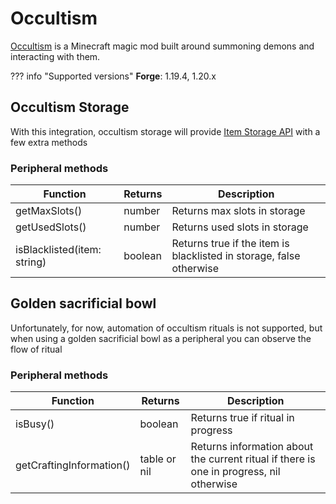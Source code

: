 # Occultism

[Occultism](https://www.curseforge.com/minecraft/mc-mods/occultism) is a Minecraft magic mod built around summoning demons and interacting with them.

??? info "Supported versions"
    **Forge**: 1.19.4, 1.20.x

## Occultism Storage

With this integration, occultism storage will provide [Item Storage API](item_storage.md) with a few extra methods

### Peripheral methods

| Function                    | Returns | Description                                                     |
|-----------------------------|---------|-----------------------------------------------------------------|
| getMaxSlots()               | number  | Returns max slots in storage                                    |
| getUsedSlots()              | number  | Returns used slots in storage                                   |
| isBlacklisted(item: string) | boolean | Returns true if the item is blacklisted in storage, false otherwise |

## Golden sacrificial bowl

Unfortunately, for now, automation of occultism rituals is not supported, but when using a golden sacrificial bowl as a peripheral you can observe the flow of ritual

### Peripheral methods

| Function                 | Returns      | Description                                                                         |
|--------------------------|--------------|-------------------------------------------------------------------------------------|
| isBusy()                 | boolean      | Returns true if ritual in progress                                                  |
| getCraftingInformation() | table or nil | Returns information about the current ritual if there is one in progress, nil otherwise |
